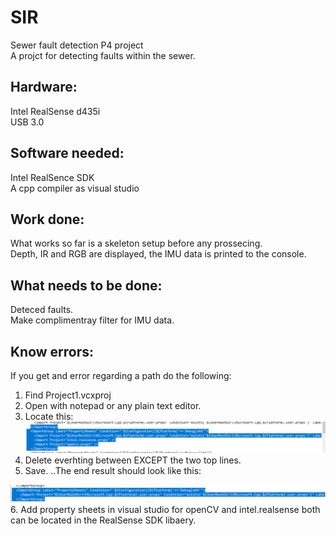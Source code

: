 # SIR
Sewer fault detection P4 project\
A projct for detecting faults within the sewer.


## Hardware: 
Intel RealSense d435i\
USB 3.0

## Software needed: 
Intel RealSence SDK\
A cpp compiler as visual studio


## Work done:
What works so far is a skeleton setup before any prossecing.\
Depth, IR and RGB are displayed, the IMU data is printed to the console.


## What needs to be done:
Deteced faults.\
Make complimentray filter for IMU data.


## Know errors:
If you get and error regarding a path do the following: 
1. Find Project1.vcxproj
2. Open with notepad or any plain text editor.
3. Locate this:
\
![alt text](https://github.com/Woombat84/SIR/blob/master/Picture/predelete.png "note: their maybe a more path's with in this structur")
4. Delete everhting between </ImportGroup> EXCEPT the two top lines.
5. Save.
..The end result should look like this:

![alt text](https://github.com/Woombat84/SIR/blob/master/Picture/deleted.png "End result")
6. Add property sheets in visual studio for openCV and intel.realsense both can be located in the RealSense SDK libaery.  
